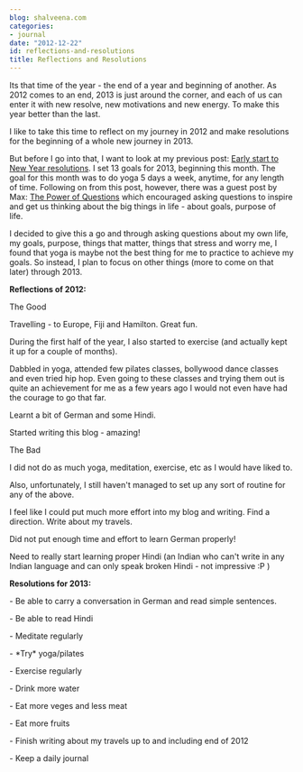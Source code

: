 ```yaml
---
blog: shalveena.com
categories:
- journal
date: "2012-12-22"
id: reflections-and-resolutions
title: Reflections and Resolutions
---
```


Its that time of the year - the end of a year and beginning of another. As 2012 comes to an end, 2013 is just around the corner, and each of us can enter it with new resolve, new motivations and new energy. To make this year better than the last.  

  

I like to take this time to reflect on my journey in 2012 and make resolutions for the beginning of a whole new journey in 2013. 

  

But before I go into that, I want to look at my previous post: [Early start to New Year resolutions](http://www.shalveena.com/2012/12/early-start-to-new-year-resolutions.html). I set 13 goals for 2013, beginning this month. The goal for this month was to do yoga 5 days a week, anytime, for any length of time. Following on from this post, however, there was a guest post by Max: [The Power of Questions](http://www.shalveena.com/2012/12/the-power-of-questions.html) which encouraged asking questions to inspire and get us thinking about the big things in life - about goals, purpose of life. 

  

I decided to give this a go and through asking questions about my own life, my goals, purpose, things that matter, things that stress and worry me, I found that yoga is maybe not the best thing for me to practice to achieve my goals. So instead, I plan to focus on other things (more to come on that later) through 2013. 

  

**Reflections of 2012:**

  

The Good

  

Travelling - to Europe, Fiji and Hamilton. Great fun. 

During the first half of the year, I also started to exercise (and actually kept it up for a couple of months).

Dabbled in yoga, attended few pilates classes, bollywood dance classes and even tried hip hop. Even going to these classes and trying them out is quite an achievement for me as a few years ago I would not even have had the courage to go that far. 

Learnt a bit of German and some Hindi.

Started writing this blog - amazing!

  

The Bad

  

I did not do as much yoga, meditation, exercise, etc as I would have liked to.

Also, unfortunately, I still haven't managed to set up any sort of routine for any of the above.

I feel like I could put much more effort into my blog and writing. Find a direction. Write about my travels.

Did not put enough time and effort to learn German properly! 

Need to really start learning proper Hindi (an Indian who can't write in any Indian language and can only speak broken Hindi - not impressive :P )

  

**Resolutions for 2013:**

\- Be able to carry a conversation in German and read simple sentences.

\- Be able to read Hindi

\- Meditate regularly

\- \*Try\* yoga/pilates

\- Exercise regularly

\- Drink more water

\- Eat more veges and less meat

\- Eat more fruits

\- Finish writing about my travels up to and including end of 2012

\- Keep a daily journal
